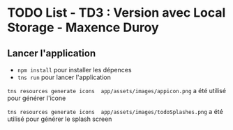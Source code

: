 # TODO List -  TD3 : Version avec Local Storage - Maxence Duroy

## Lancer l'application

* `npm install` pour installer les dépences
* `tns run` pour lancer l\'application


`tns resources generate icons  app/assets/images/appicon.png`  a été utilisé pour générer l'icone

`tns resources generate icons  app/assets/images/todoSplashes.png` a été utilisé pour générer le splash screen